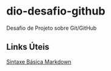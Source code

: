 # dio-desafio-github
Desafio de Projeto sobre Git/GitHub


## Links Úteis
[Sintaxe Básica Markdown](https://www.markdownguide.org/basic-syntax/)
